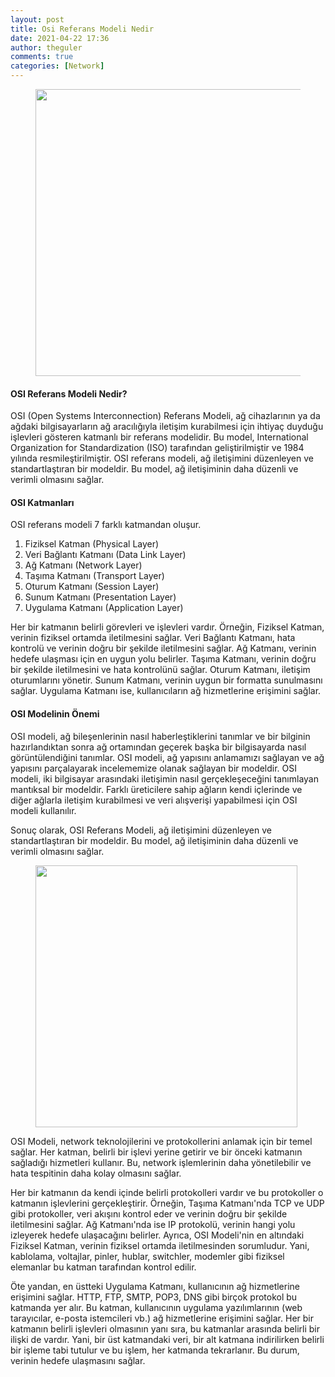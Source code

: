 ```yaml
---
layout: post
title: Osi Referans Modeli Nedir
date: 2021-04-22 17:36
author: theguler
comments: true
categories: [Network]
---
```

<!-- wp:image {"id":11134,"width":"459px","height":"auto","sizeSlug":"large","linkDestination":"none"} -->
<figure class="wp-block-image size-large is-resized"><img src="https://theguler.wordpress.com/wp-content/uploads/2024/03/osi.gif?w=700" alt="" class="wp-image-11134" style="width:459px;height:auto" /></figure>
<!-- /wp:image -->

<!-- wp:heading {"level":4} -->
<h4 class="wp-block-heading"><strong>OSI Referans Modeli Nedir?</strong></h4>
<!-- /wp:heading -->

<!-- wp:paragraph -->
<p>OSI (Open Systems Interconnection) Referans Modeli, ağ cihazlarının ya da ağdaki bilgisayarların ağ aracılığıyla iletişim kurabilmesi için ihtiyaç duyduğu işlevleri gösteren katmanlı bir referans modelidir. Bu model, International Organization for Standardization (ISO) tarafından geliştirilmiştir ve 1984 yılında resmileştirilmiştir. OSI referans modeli, ağ iletişimini düzenleyen ve standartlaştıran bir modeldir. Bu model, ağ iletişiminin daha düzenli ve verimli olmasını sağlar.</p>
<!-- /wp:paragraph -->

<!-- wp:heading {"level":4} -->
<h4 class="wp-block-heading"><strong>OSI Katmanları</strong></h4>
<!-- /wp:heading -->

<!-- wp:paragraph -->
<p>OSI referans modeli 7 farklı katmandan oluşur.</p>
<!-- /wp:paragraph -->

<!-- wp:list {"ordered":true} -->
<ol><!-- wp:list-item -->
<li>Fiziksel Katman (Physical Layer)</li>
<!-- /wp:list-item -->

<!-- wp:list-item -->
<li>Veri Bağlantı Katmanı (Data Link Layer)</li>
<!-- /wp:list-item -->

<!-- wp:list-item -->
<li>Ağ Katmanı (Network Layer)</li>
<!-- /wp:list-item -->

<!-- wp:list-item -->
<li>Taşıma Katmanı (Transport Layer)</li>
<!-- /wp:list-item -->

<!-- wp:list-item -->
<li>Oturum Katmanı (Session Layer)</li>
<!-- /wp:list-item -->

<!-- wp:list-item -->
<li>Sunum Katmanı (Presentation Layer)</li>
<!-- /wp:list-item -->

<!-- wp:list-item -->
<li>Uygulama Katmanı (Application Layer)</li>
<!-- /wp:list-item --></ol>
<!-- /wp:list -->

<!-- wp:paragraph -->
<p>Her bir katmanın belirli görevleri ve işlevleri vardır. Örneğin, Fiziksel Katman, verinin fiziksel ortamda iletilmesini sağlar. Veri Bağlantı Katmanı, hata kontrolü ve verinin doğru bir şekilde iletilmesini sağlar. Ağ Katmanı, verinin hedefe ulaşması için en uygun yolu belirler. Taşıma Katmanı, verinin doğru bir şekilde iletilmesini ve hata kontrolünü sağlar. Oturum Katmanı, iletişim oturumlarını yönetir. Sunum Katmanı, verinin uygun bir formatta sunulmasını sağlar. Uygulama Katmanı ise, kullanıcıların ağ hizmetlerine erişimini sağlar.</p>
<!-- /wp:paragraph -->

<!-- wp:heading {"level":4} -->
<h4 class="wp-block-heading"><strong>OSI Modelinin Önemi</strong></h4>
<!-- /wp:heading -->

<!-- wp:paragraph -->
<p>OSI modeli, ağ bileşenlerinin nasıl haberleştiklerini tanımlar ve bir bilginin hazırlandıktan sonra ağ ortamından geçerek başka bir bilgisayarda nasıl görüntülendiğini tanımlar. OSI modeli, ağ yapısını anlamamızı sağlayan ve ağ yapısını parçalayarak incelememize olanak sağlayan bir modeldir. OSI modeli, iki bilgisayar arasındaki iletişimin nasıl gerçekleşeceğini tanımlayan mantıksal bir modeldir. Farklı üreticilere sahip ağların kendi içlerinde ve diğer ağlarla iletişim kurabilmesi ve veri alışverişi yapabilmesi için OSI modeli kullanılır.</p>
<!-- /wp:paragraph -->

<!-- wp:paragraph -->
<p>Sonuç olarak, OSI Referans Modeli, ağ iletişimini düzenleyen ve standartlaştıran bir modeldir. Bu model, ağ iletişiminin daha düzenli ve verimli olmasını sağlar.</p>
<!-- /wp:paragraph -->

<!-- wp:image {"id":11132,"width":"419px","height":"auto","sizeSlug":"large","linkDestination":"none"} -->
<figure class="wp-block-image size-large is-resized"><img src="https://theguler.wordpress.com/wp-content/uploads/2024/03/previewimage.webp?w=710" alt="" class="wp-image-11132" style="width:419px;height:auto" /></figure>
<!-- /wp:image -->

<!-- wp:paragraph -->
<p>OSI Modeli, network teknolojilerini ve protokollerini anlamak için bir temel sağlar. Her katman, belirli bir işlevi yerine getirir ve bir önceki katmanın sağladığı hizmetleri kullanır. Bu, network işlemlerinin daha yönetilebilir ve hata tespitinin daha kolay olmasını sağlar.</p>
<!-- /wp:paragraph -->

<!-- wp:paragraph -->
<p>Her bir katmanın da kendi içinde belirli protokolleri vardır ve bu protokoller o katmanın işlevlerini gerçekleştirir. Örneğin, Taşıma Katmanı'nda TCP ve UDP gibi protokoller, veri akışını kontrol eder ve verinin doğru bir şekilde iletilmesini sağlar. Ağ Katmanı'nda ise IP protokolü, verinin hangi yolu izleyerek hedefe ulaşacağını belirler. Ayrıca, OSI Modeli'nin en altındaki Fiziksel Katman, verinin fiziksel ortamda iletilmesinden sorumludur. Yani, kablolama, voltajlar, pinler, hublar, switchler, modemler gibi fiziksel elemanlar bu katman tarafından kontrol edilir.</p>
<!-- /wp:paragraph -->

<!-- wp:paragraph -->
<p>Öte yandan, en üstteki Uygulama Katmanı, kullanıcının ağ hizmetlerine erişimini sağlar. HTTP, FTP, SMTP, POP3, DNS gibi birçok protokol bu katmanda yer alır. Bu katman, kullanıcının uygulama yazılımlarının (web tarayıcılar, e-posta istemcileri vb.) ağ hizmetlerine erişimini sağlar. Her bir katmanın belirli işlevleri olmasının yanı sıra, bu katmanlar arasında belirli bir ilişki de vardır. Yani, bir üst katmandaki veri, bir alt katmana indirilirken belirli bir işleme tabi tutulur ve bu işlem, her katmanda tekrarlanır. Bu durum, verinin hedefe ulaşmasını sağlar.</p>
<!-- /wp:paragraph -->
